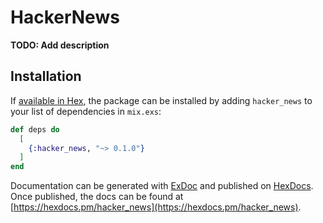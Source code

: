 # HackerNews

**TODO: Add description**

## Installation

If [available in Hex](https://hex.pm/docs/publish), the package can be installed
by adding `hacker_news` to your list of dependencies in `mix.exs`:

```elixir
def deps do
  [
    {:hacker_news, "~> 0.1.0"}
  ]
end
```

Documentation can be generated with [ExDoc](https://github.com/elixir-lang/ex_doc)
and published on [HexDocs](https://hexdocs.pm). Once published, the docs can
be found at [https://hexdocs.pm/hacker_news](https://hexdocs.pm/hacker_news).

